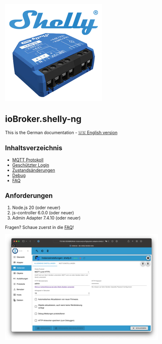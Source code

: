 ![Logo](../../admin/shelly-ng.png)

# ioBroker.shelly-ng

This is the German documentation - [🇺🇸 English version](../en/README.md)

## Inhaltsverzeichnis

- [MQTT Protokoll](protocol-mqtt.md)
- [Geschützter Login](restricted-login.md)
- [Zustandsänderungen](state-changes.md)
- [Debug](debug.md)
- [FAQ](faq.md)

## Anforderungen

1. Node.js 20 (oder neuer)
2. js-controller 6.0.0 (oder neuer)
4. Admin Adapter 7.4.10 (oder neuer)

Fragen? Schaue zuerst in die [FAQ](faq.md)!

![iobroker_general](./img/iobroker_general.png)
